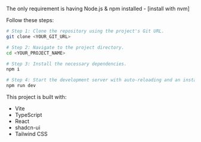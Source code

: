 

The only requirement is having Node.js & npm installed - [install with nvm]

Follow these steps:

```sh
# Step 1: Clone the repository using the project's Git URL.
git clone <YOUR_GIT_URL>

# Step 2: Navigate to the project directory.
cd <YOUR_PROJECT_NAME>

# Step 3: Install the necessary dependencies.
npm i

# Step 4: Start the development server with auto-reloading and an instant preview.
npm run dev
```



This project is built with:

- Vite
- TypeScript
- React
- shadcn-ui
- Tailwind CSS

